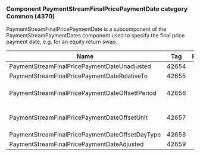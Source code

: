 ### Component PaymentStreamFinalPricePaymentDate category Common (4370)

PaymentStreamFinalPricePaymentDate is a subcomponent of the PaymentStreamPaymentDates component used to specify the final price payment date, e.g. for an equity return swap.

| Name                                            | Tag   | Req'd | Documentation                                                                                   |
|-------------------------------------------------|-------|----------|-------------------------------------------------------------------------------------------------|
| PaymentStreamFinalPricePaymentDateUnadjusted    | 42654 |       |                                                                                                 |
| PaymentStreamFinalPricePaymentDateRelativeTo    | 42655 |       |                                                                                                 |
| PaymentStreamFinalPricePaymentDateOffsetfPeriod | 42656 |       | Conditionally required when PaymentStreamFinalPricePaymentDateOffsetUnit(42657) is specified.   |
| PaymentStreamFinalPricePaymentDateOffsetUnit    | 42657 |       | Conditionally required when PaymentStreamFinalPricePaymentDateOffsetPeriod(42656) is specified. |
| PaymentStreamFinalPricePaymentDateOffsetDayType | 42658 |       |                                                                                                 |
| PaymentStreamFinalPricePaymentDateAdjusted      | 42659 |       |                                                                                                 |

